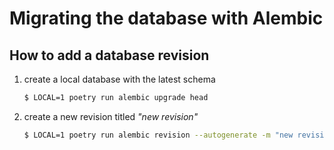 # Migrating the database with Alembic

## How to add a database revision

1. create a local database with the latest schema

    ```bash
    $ LOCAL=1 poetry run alembic upgrade head
    ```

2. create a new revision titled _"new revision"_
    ```bash
    $ LOCAL=1 poetry run alembic revision --autogenerate -m "new revision"
    ```

